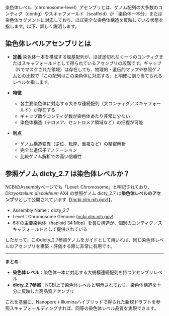 染色体レベル（chromosome-level）アセンブリとは、ゲノム配列の大多数のコンティグ（contig）やスキャフォールド（scaffold）が「染色体一本分」または染色体セグメントに対応しており、ほぼ完全な染色体構造を反映している状態を指します。以下、詳しく説明します。

## 染色体レベルアセンブリとは

* **定義**
  染色体一本を構成する塩基配列が、ほぼ途切れなく一つのコンティグまたはスキャフォールドとして得られているアセンブリの段階です。ギャップ（Nでマスクされた領域）は存在しても、物理的・遺伝的マップや参照ゲノムとの比較で「この配列はこの染色体に対応する」と明確に割り当てられるレベルを指します。
* **特徴**

  * 各主要染色体に対応する大きな連続配列（大コンティグ／スキャフォールド）が存在する
  * ギャップ数やコンティグ数が染色体あたり非常に少ない
  * 染色体構造（テロメア、セントロメア領域など）の把握が可能
* **利点**

  * ゲノム構造変異（逆位、転座、重複など）の精密解析
  * 完全な遺伝子アノテーション
  * 比較ゲノム解析での高い信頼性

## 参照ゲノム dicty\_2.7 は染色体レベルか？

NCBIのAssemblyページでも「Level: Chromosome」と明記されており、*Dictyostelium discoideum* AX4 の参照ゲノム dicty\_2.7 は**染色体レベルのアセンブリ**として公開されています【([ncbi.nlm.nih.gov][1])】。

* Assembly Name：dicty\_2.7
* Level：Chromosome Genome ([ncbi.nlm.nih.gov][1])
* 6本の主要染色体（haploid 34 Mbp）を含む構造が、個別のコンティグ／スキャフォールドとして提供されている

したがって、このdicty\_2.7参照ゲノムをガイドとして用いれば、同じ染色体レベルのアセンブリを構築・評価する際に非常に有用です。

---

**まとめ**

* **染色体レベル**：染色体一本に対応する大規模連続配列を持つアセンブリレベル
* **dicty\_2.7参照**：NCBI上で染色体レベルと明示されており、染色体構造を十分に反映した高品質アセンブリ

これを基盤に、Nanopore＋Illuminaハイブリッドで得られた新規ドラフトを参照スキャフォールディングすれば、同等の染色体レベル品質を実現できます。

[1]: https://www.ncbi.nlm.nih.gov/assembly/255488?utm_source=chatgpt.com "dicty_2.7 - Genome - Assembly - NCBI"